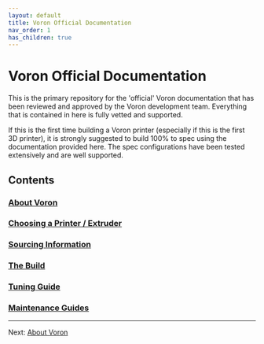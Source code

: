 ```yaml
---
layout: default
title: Voron Official Documentation
nav_order: 1
has_children: true
---
```


# Voron Official Documentation

This is the primary repository for the 'official' Voron documentation that has been reviewed and approved by the Voron development team.  Everything that is contained in here is fully vetted and supported.

If this is the first time building a Voron printer (especially if this is the first 3D printer), it is strongly suggested to build 100% to spec using the documentation provided here.  The spec configurations have been tested extensively and are well supported.

## Contents

### [About Voron](./about.md)

### [Choosing a Printer / Extruder](./hardware/index.md)

### [Sourcing Information](./sourcing.md)

### [The Build](./build/index.md)

### [Tuning Guide](./tuning/index.md)

### [Maintenance Guides](./maintenance/READMD.md)

---

Next: [About Voron](./about.md)
